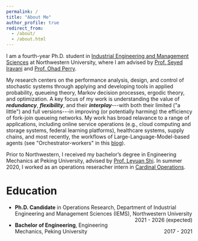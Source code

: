 ```yaml
---
permalink: /
title: "About Me"
author_profile: true
redirect_from: 
  - /about/
  - /about.html
---
```


I am a fourth-year Ph.D. student in [Industrial Engineering and Management Sciences](https://www.mccormick.northwestern.edu/industrial/) at Northwestern University, where I am advised by [Prof. Seyed Iravani](http://users.iems.northwestern.edu/~iravani/index.html) and [Prof. Ohad Perry](https://people.smu.edu/operry/homepage/). 

My research centers on the performance analysis, design, and control of stochastic systems through applying and developing tools in applied probability, queueing theory, Markov decision processes, ergodic theory, and optimization. A key focus of my work is understanding the value of ***redundancy***, ***flexibility***, and their ***interplay***---with both their limited ("a little") and full versions---in improving (or potentially harming) the efficiency of fork-join queueing networks. 
My work has broad relavance to a range of applications, including online service operations (e.g., cloud computing and storage systems, federal learning platforms), healthcare systems, supply chains, and most recently, the workflows of Large-Language-Model-based agents (see "Orchestrator-workers" in this [blog](https://www.anthropic.com/engineering/building-effective-agents)). 

Prior to Northwestern, I received my bachelor’s degree in Engineering Mechanics at Peking University, advised by [Prof. Leyuan Shi](https://directory.engr.wisc.edu/ie/Faculty/Shi_Leyuan/). In summer 2020, I worked as an operations reseracher intern in [Cardinal Operations](https://www.shanshu.ai).



# Education

- **Ph.D. Candidate** in Operations Research, Department of Industrial Engineering and Management Sciences (IEMS), Northwestern University <span style="float:right;"> 2021 - 2026 (expected) </span>
 
- **Bachelor of Engineering**, Engineering Mechanics, Peking University <span style="float:right;"> 2017 - 2021 </span>


